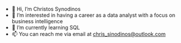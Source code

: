 - 👋 Hi, I’m Christos Synodinos
- 👀 I’m interested in having a career as a data analyst with a focus on business intelligence
- 🌱 I’m currently learning SQL
- 📫 You can reach me via email at chris_sinodinos@outlook.com

<!---
CSynodinos/CSynodinos is a ✨ special ✨ repository because its `README.md` (this file) appears on your GitHub profile.
You can click the Preview link to take a look at your changes.
--->
